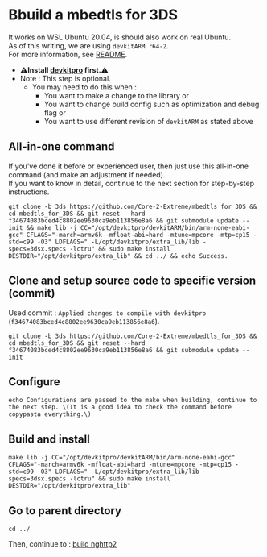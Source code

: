 # Bbuild a mbedtls for 3DS

It works on WSL Ubuntu 20.04, is should also work on real Ubuntu. \
As of this writing, we are using `devkitARM r64-2`. \
For more information, see [README](../README.md#build).

* **⚠️Install [devkitpro](00_devkitpro_install.md) first.⚠️**
* Note : This step is optional.
	* You may need to do this when :
		* You want to make a change to the library or
		* You want to change build config such as optimization and debug flag or
		* You want to use different revision of `devkitARM` as stated above

## All-in-one command
If you've done it before or experienced user, then just use this all-in-one command (and make an adjustment if needed). \
If you want to know in detail, continue to the next section for step-by-step instructions.
```
git clone -b 3ds https://github.com/Core-2-Extreme/mbedtls_for_3DS && cd mbedtls_for_3DS && git reset --hard f34674083bced4c8802ee9630ca9eb113856e8a6 && git submodule update --init && make lib -j CC="/opt/devkitpro/devkitARM/bin/arm-none-eabi-gcc" CFLAGS="-march=armv6k -mfloat-abi=hard -mtune=mpcore -mtp=cp15 -std=c99 -O3" LDFLAGS=" -L/opt/devkitpro/extra_lib/lib -specs=3dsx.specs -lctru" && sudo make install DESTDIR="/opt/devkitpro/extra_lib" && cd ../ && echo Success.
```

## Clone and setup source code to specific version (commit)
Used commit : `Applied changes to compile with devkitpro` (`f34674083bced4c8802ee9630ca9eb113856e8a6`).
```
git clone -b 3ds https://github.com/Core-2-Extreme/mbedtls_for_3DS && cd mbedtls_for_3DS && git reset --hard f34674083bced4c8802ee9630ca9eb113856e8a6 && git submodule update --init
```

## Configure
```
echo Configurations are passed to the make when building, continue to the next step. \(It is a good idea to check the command before copypasta everything.\)
```

## Build and install
```
make lib -j CC="/opt/devkitpro/devkitARM/bin/arm-none-eabi-gcc" CFLAGS="-march=armv6k -mfloat-abi=hard -mtune=mpcore -mtp=cp15 -std=c99 -O3" LDFLAGS=" -L/opt/devkitpro/extra_lib/lib -specs=3dsx.specs -lctru" && sudo make install DESTDIR="/opt/devkitpro/extra_lib"
```

## Go to parent directory
```
cd ../
```

Then, continue to : [build nghttp2](10_nghttp2_build.md)
